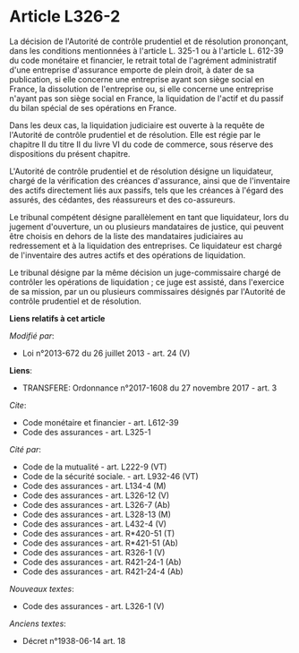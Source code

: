 # Article L326-2

La décision de l'Autorité de contrôle prudentiel et de résolution prononçant, dans les conditions mentionnées à l'article L.
325-1 ou à l'article L. 612-39 du code monétaire et financier, le retrait total de l'agrément administratif d'une entreprise
d'assurance emporte de plein droit, à dater de sa publication, si elle concerne une entreprise ayant son siège social en
France, la dissolution de l'entreprise ou, si elle concerne une entreprise n'ayant pas son siège social en France, la
liquidation de l'actif et du passif du bilan spécial de ses opérations en France. 

Dans les deux cas, la liquidation judiciaire est ouverte à la requête de l'Autorité de contrôle prudentiel et de résolution.
Elle est régie par le chapitre II du titre II du livre VI du code de commerce, sous réserve des dispositions du présent
chapitre. 

L'Autorité de contrôle prudentiel et de résolution désigne un liquidateur, chargé de la vérification des créances
d'assurance, ainsi que de l'inventaire des actifs directement liés aux passifs, tels que les créances à l'égard des assurés,
des cédantes, des réassureurs et des co-assureurs. 

Le tribunal compétent désigne parallèlement en tant que liquidateur, lors du jugement d'ouverture, un ou plusieurs
mandataires de justice, qui peuvent être choisis en dehors de la liste des mandataires judiciaires au redressement et à la
liquidation des entreprises. Ce liquidateur est chargé de l'inventaire des autres actifs et des opérations de liquidation. 

Le tribunal désigne par la même décision un juge-commissaire chargé de contrôler les opérations de liquidation ; ce juge est
assisté, dans l'exercice de sa mission, par un ou plusieurs commissaires désignés par l'Autorité de contrôle prudentiel et de
résolution.

**Liens relatifs à cet article**

_Modifié par_:

  - Loi n°2013-672 du 26 juillet 2013 - art. 24 (V)

**Liens**:

  - TRANSFERE: Ordonnance n°2017-1608 du 27 novembre 2017 - art. 3

_Cite_:

  - Code monétaire et financier - art. L612-39
  - Code des assurances - art. L325-1

_Cité par_:

  - Code de la mutualité - art. L222-9 (VT)
  - Code de la sécurité sociale. - art. L932-46 (VT)
  - Code des assurances - art. L134-4 (M)
  - Code des assurances - art. L326-12 (V)
  - Code des assurances - art. L326-7 (Ab)
  - Code des assurances - art. L328-13 (M)
  - Code des assurances - art. L432-4 (V)
  - Code des assurances - art. R*420-51 (T)
  - Code des assurances - art. R*421-51 (Ab)
  - Code des assurances - art. R326-1 (V)
  - Code des assurances - art. R421-24-1 (Ab)
  - Code des assurances - art. R421-24-4 (Ab)

_Nouveaux textes_:

  - Code des assurances - art. L326-1 (V)

_Anciens textes_:

  - Décret n°1938-06-14 art. 18
